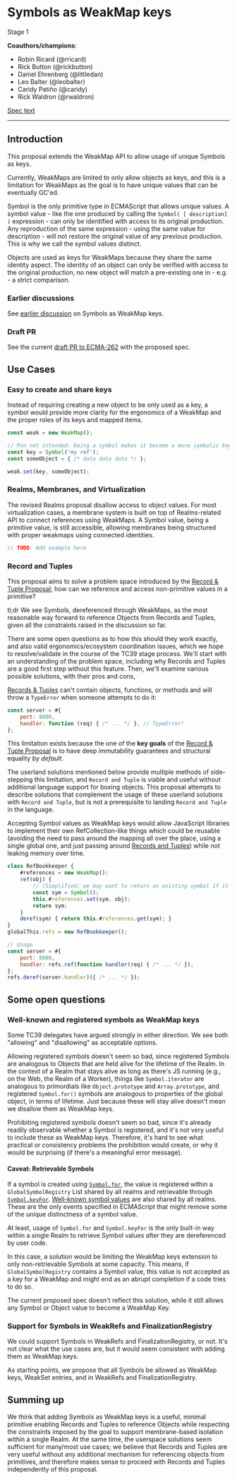 # Symbols as WeakMap keys

Stage 1

**Coauthors/champions**:

- Robin Ricard (@rricard)
- Rick Button (@rickbutton)
- Daniel Ehrenberg (@littledan)
- Leo Balter (@leobalter)
- Caridy Patiño (@caridy)
- Rick Waldron (@rwaldron)

[Spec text](https://arai-a.github.io/ecma262-compare/?pr=2038)

---

## Introduction

This proposal extends the WeakMap API to allow usage of unique Symbols as keys.

Currently, WeakMaps are limited to only allow objects as keys, and this is a limitation for WeakMaps as the goal is to have unique values that can be eventually GC'ed.

Symbol is the only primitive type in ECMAScript that allows unique values. A symbol value - like the one produced by calling the `Symbol( [ description] )` expression - can only be identified with access to its original production. Any reproduction of the same expression - using the same value for description - will not restore the original value of any previous production. This is why we call the symbol values distinct.

Objects are used as keys for WeakMaps because they share the same identity aspect. The identity of an object can only be verified with access to the original production, no new object will match a pre-existing one in - e.g. - a strict comparison.

### Earlier discussions

See [earlier discussion](https://github.com/tc39/ecma262/issues/1194) on Symbols as WeakMap keys.

### Draft PR

See the current [draft PR to ECMA-262](https://github.com/tc39/ecma262/pull/2038) with the proposed spec.

## Use Cases

### Easy to create and share keys

Instead of requiring creating a new object to be only used as a key, a symbol would provide more clarity for the ergonomics of a WeakMap and the proper roles of its keys and mapped items.

```javascript
const weak = new WeakMap();

// Pun not intended: being a symbol makes it become a more symbolic key
const key = Symbol('my ref');
const someObject = { /* data data data */ };

weak.set(key, someObject);
```

### Realms, Membranes, and Virtualization

The revised Realms proposal disallow access to object values. For most virtualization cases, a membrane system is built on top of Realms-related API to connect references using WeakMaps. A Symbol value, being a primitive value, is still accessible, allowing membranes being structured with proper weakmaps using connected identities.

```javascript
// TODO: Add example here
```

### Record and Tuples

This proposal aims to solve a problem space introduced by the [Record & Tuple Proposal][rtp]; how can we reference and access non-primitive values in a primitive?

tl;dr We see Symbols, dereferenced through WeakMaps, as the most reasonable way forward to reference Objects from Records and Tuples, given all the constraints raised in the discussion so far.

There are some open questions as to how this should they work exactly, and also valid ergonomics/ecosystem coordination issues, which we hope to resolve/validate in the course of the TC39 stage process. We'll start with an understanding of the problem space, including why Records and Tuples are a good first step without this feature. Then, we'll examine various possible solutions, with their pros and cons, 

[Records & Tuples][rtp] can't contain objects, functions, or methods and will throw a `TypeError` when someone attempts to do it:

```js
const server = #{
    port: 8080,
    handler: function (req) { /* ... */ }, // TypeError!
};
```

This limitation exists because the one of the **key goals** of the [Record & Tuple Proposal][rtp]  is to have deep immutability guarantees and structural equality _by default_.

The userland solutions mentioned below provide multiple methods of side-stepping this limitation, and `Record and Tuple` is viable and useful without additional language support for boxing objects. This proposal attempts to describe solutions that complement the usage of these userland solutions with `Record and Tuple`, but is not a prerequisite to landing `Record and Tuple` in the language.

Accepting Symbol values as WeakMap keys would allow JavaScript libraries to implement their own RefCollection-like things which could be reusable (avoiding the need to pass around the mapping all over the place, using a single global one, and just passing around [Records and Tuples](https://github.com/tc39/proposal-record-tuple)) while not leaking memory over time.

```js
class RefBookkeeper {
    #references = new WeakMap();
    ref(obj) {
        // (Simplified; we may want to return an existing symbol if it's already there)
        const sym = Symbol();
        this.#references.set(sym, obj);
        return sym;
    }
    deref(sym) { return this.#references.get(sym); }
}
globalThis.refs = new RefBookkeeper();

// Usage
const server = #{
    port: 8080,
    handler: refs.ref(function handler(req) { /* ... */ }),
};
refs.deref(server.handler)({ /* ... */ });
```

## Some open questions

### Well-known and registered symbols as WeakMap keys

Some TC39 delegates have argued strongly in either direction. We see both "allowing" and "disallowing" as acceptable options.

Allowing registered symbols doesn't seem so bad, since registered Symbols are analogous to Objects that are held alive for the lifetime of the Realm. In the context of a Realm that stays alive as long as there's JS running (e.g., on the Web, the Realm of a Worker), things like `Symbol.iterator` are analogous to primordials like `Object.prototype` and `Array.prototype`, and registered `Symbol.for()` symbols are analogous to properties of the global object, in terms of lifetime. Just because these will stay alive doesn't mean we disallow them as WeakMap keys.

Prohibiting registered symbols doesn't seem so bad, since it's already readily observable whether a Symbol is registered, and it's not very useful to include these as WeakMap keys. Therefore, it's hard to see what practical or consistency problems the prohibition would create, or why it would be surprising (if there's a meaningful error message).

#### Caveat: Retrievable Symbols

If a symbol is created using [`Symbol.for`](https://tc39.es/ecma262/#sec-symbol.for), the value is registered within a `GlobalSymbolRegistry` List shared by all realms and retrievable through [`Symbol.keyFor`](https://tc39.es/ecma262/#sec-symbol.keyfor). [Well-known symbol values](https://tc39.es/ecma262/#sec-well-known-symbols) are also shared by all realms. These are the only events specified in ECMAScript that might remove some of the unique distinctness of a symbol value.

At least, usage of `Symbol.for` and `Symbol.keyFor` is the only built-in way within a single Realm to retrieve Symbol values after they are dereferenced by user code.

In this case, a solution would be limiting the WeakMap keys extension to only non-retrievable Symbols at some capacity. This means, if `GlobalSymbolRegistry` contains a Symbol value, this value is not accepted as a key for a WeakMap and might end as an abrupt completion if a code tries to do so.

The current proposed spec doesn't reflect this solution, while it still allows any Symbol or Object value to become a WeakMap Key.

### Support for Symbols in WeakRefs and FinalizationRegistry

We could support Symbols in WeakRefs and FinalizationRegistry, or not. It's not clear what the use cases are, but it would seem consistent with adding them as WeakMap keys.

As starting points, we propose that all Symbols be allowed as WeakMap keys, WeakSet entries, and in WeakRefs and FinalizationRegistry.

## Summing up

We think that adding Symbols as WeakMap keys is a useful, minimal primitive enabling Records and Tuples to reference Objects while respecting the constraints imposed by the goal to support membrane-based isolation within a single Realm. At the same time, the userspace solutions seem sufficient for many/most use cases; we believe that Records and Tuples are very useful without any additional mechanism for referencing objects from primitives, and therefore makes sense to proceed with Records and Tuples independently of this proposal.

[rtp]: https://github.com/tc39/proposal-record-tuple
